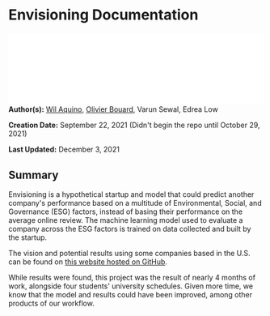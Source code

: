 # Envisioning Documentation

![Envisioning](img/env_logo.png)
**Author(s):** <medium><a href='https://github.com/pentagramswheel'>Wil Aquino</a></medium>, <medium><a href='https://github.com/loier13'>Olivier Bouard</a></medium>, Varun Sewal, Edrea Low

**Creation Date:** September 22, 2021 (Didn't begin the repo until October 29, 2021)

**Last Updated:** December 3, 2021




## Summary
Envisioning is a hypothetical startup and model that could predict another company's performance based on a multitude of Environmental, Social, and Governance (ESG) factors, instead of basing their performance on the average online review. The machine learning model used to evaluate a company across the ESG factors is trained on data collected and built by the startup.

The vision and potential results using some companies based in the U.S. can be found on <medium><a href='https://loier13.github.io/envisioning.github.io/'>this website hosted on GitHub</a></medium>.

While results were found, this project was the result of nearly 4 months of work, alongside four students' university schedules. Given more time, we know that the model and results could have been improved, among other products of our workflow.
